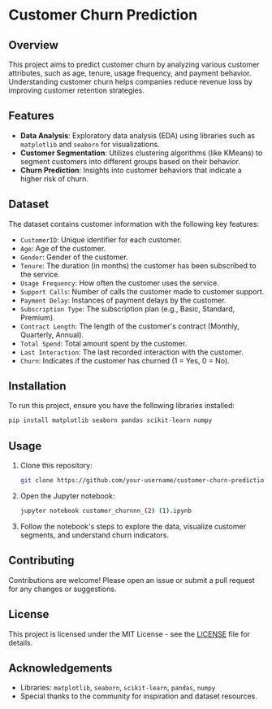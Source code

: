 
# Customer Churn Prediction

## Overview
This project aims to predict customer churn by analyzing various customer attributes, such as age, tenure, usage frequency, and payment behavior. Understanding customer churn helps companies reduce revenue loss by improving customer retention strategies.

## Features
- **Data Analysis**: Exploratory data analysis (EDA) using libraries such as `matplotlib` and `seaborn` for visualizations.
- **Customer Segmentation**: Utilizes clustering algorithms (like KMeans) to segment customers into different groups based on their behavior.
- **Churn Prediction**: Insights into customer behaviors that indicate a higher risk of churn.

## Dataset
The dataset contains customer information with the following key features:
- `CustomerID`: Unique identifier for each customer.
- `Age`: Age of the customer.
- `Gender`: Gender of the customer.
- `Tenure`: The duration (in months) the customer has been subscribed to the service.
- `Usage Frequency`: How often the customer uses the service.
- `Support Calls`: Number of calls the customer made to customer support.
- `Payment Delay`: Instances of payment delays by the customer.
- `Subscription Type`: The subscription plan (e.g., Basic, Standard, Premium).
- `Contract Length`: The length of the customer's contract (Monthly, Quarterly, Annual).
- `Total Spend`: Total amount spent by the customer.
- `Last Interaction`: The last recorded interaction with the customer.
- `Churn`: Indicates if the customer has churned (1 = Yes, 0 = No).

## Installation
To run this project, ensure you have the following libraries installed:
```bash
pip install matplotlib seaborn pandas scikit-learn numpy
```

## Usage
1. Clone this repository:
   ```bash
   git clone https://github.com/your-username/customer-churn-prediction.git
   ```
2. Open the Jupyter notebook:
   ```bash
   jupyter notebook customer_churnnn_(2) (1).ipynb
   ```
3. Follow the notebook's steps to explore the data, visualize customer segments, and understand churn indicators.

## Contributing
Contributions are welcome! Please open an issue or submit a pull request for any changes or suggestions.

## License
This project is licensed under the MIT License - see the [LICENSE](LICENSE) file for details.

## Acknowledgements
- Libraries: `matplotlib`, `seaborn`, `scikit-learn`, `pandas`, `numpy`
- Special thanks to the community for inspiration and dataset resources.
